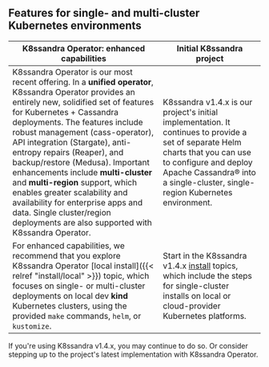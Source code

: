 ## Features for single- and multi-cluster Kubernetes environments

| K8ssandra Operator: enhanced capabilities | Initial K8ssandra project|
| ----------- | ----------- |
| K8ssandra Operator is our most recent offering. In a **unified operator**, K8ssandra Operator provides an entirely new, solidified set of features for Kubernetes + Cassandra deployments. The features include robust management (cass-operator), API integration (Stargate), anti-entropy repairs (Reaper), and backup/restore (Medusa). Important enhancements include **multi-cluster** and **multi-region** support, which enables greater scalability and availability for enterprise apps and data. Single cluster/region deployments are also supported with K8ssandra Operator.| K8ssandra v1.4.x is our project's initial implementation. It continues to provide a set of separate Helm charts that you can use to configure and deploy Apache Cassandra&reg; into a single-cluster, single-region Kubernetes environment. |
| For enhanced capabilities, we recommend that you explore K8ssandra Operator [local install]({{< relref "install/local" >}}) topic, which focuses on single- or multi-cluster deployments on local dev  **kind** Kubernetes clusters, using the provided `make` commands, `helm`, or `kustomize`. | Start in the K8ssandra v1.4.x [install](https://docs-v1.k8ssandra.io/install/local/) topics, which include the steps for single-cluster installs on local or cloud-provider Kubernetes platforms. |

If you're using K8ssandra v1.4.x, you may continue to do so. Or consider stepping up to the project's latest implementation with K8ssandra Operator.
